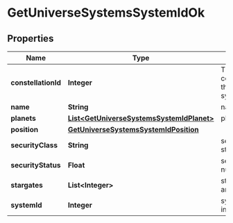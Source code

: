 
# GetUniverseSystemsSystemIdOk

## Properties
Name | Type | Description | Notes
------------ | ------------- | ------------- | -------------
**constellationId** | **Integer** | The constellation this solar system is in | 
**name** | **String** | name string | 
**planets** | [**List&lt;GetUniverseSystemsSystemIdPlanet&gt;**](GetUniverseSystemsSystemIdPlanet.md) | planets array | 
**position** | [**GetUniverseSystemsSystemIdPosition**](GetUniverseSystemsSystemIdPosition.md) |  |  [optional]
**securityClass** | **String** | security_class string |  [optional]
**securityStatus** | **Float** | security_status number | 
**stargates** | **List&lt;Integer&gt;** | stargates array | 
**systemId** | **Integer** | system_id integer | 



